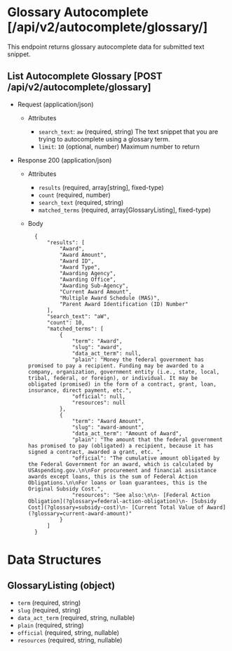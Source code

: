 # Glossary Autocomplete [/api/v2/autocomplete/glossary/]

This endpoint returns glossary autocomplete data for submitted text snippet.

## List Autocomplete Glossary [POST /api/v2/autocomplete/glossary]

+ Request (application/json)

    + Attributes

        + `search_text`: `aw` (required, string)
        The text snippet that you are trying to autocomplete using a glossary term.
        + `limit`: `10` (optional, number)
        Maximum number to return

+ Response 200 (application/json)
    + Attributes
        + `results` (required, array[string], fixed-type)
        + `count` (required, number)
        + `search_text` (required, string)
        + `matched_terms` (required, array[GlossaryListing], fixed-type)

    + Body

            {
                "results": [
                    "Award",
                    "Award Amount",
                    "Award ID",
                    "Award Type",
                    "Awarding Agency",
                    "Awarding Office",
                    "Awarding Sub-Agency",
                    "Current Award Amount",
                    "Multiple Award Schedule (MAS)",
                    "Parent Award Identification (ID) Number"
                ],
                "search_text": "aW",
                "count": 10,
                "matched_terms": [
                    {
                        "term": "Award",
                        "slug": "award",
                        "data_act_term": null,
                        "plain": "Money the federal government has promised to pay a recipient. Funding may be awarded to a company, organization, government entity (i.e., state, local, tribal, federal, or foreign), or individual. It may be obligated (promised) in the form of a contract, grant, loan, insurance, direct payment, etc.",
                        "official": null,
                        "resources": null
                    },
                    {
                        "term": "Award Amount",
                        "slug": "award-amount",
                        "data_act_term": "Amount of Award",
                        "plain": "The amount that the federal government has promised to pay (obligated) a recipient, because it has signed a contract, awarded a grant, etc. ",
                        "official": "The cumulative amount obligated by the Federal Government for an award, which is calculated by USAspending.gov.\n\nFor procurement and financial assistance awards except loans, this is the sum of Federal Action Obligations.\n\nFor loans or loan guarantees, this is the Original Subsidy Cost.",
                        "resources": "See also:\n\n- [Federal Action Obligation](?glossary=federal-action-obligation)\n- [Subsidy Cost](?glossary=subsidy-cost)\n- [Current Total Value of Award](?glossary=current-award-amount)"
                    }
                ]
            }


# Data Structures

## GlossaryListing (object)
+ `term` (required, string)
+ `slug` (required, string)
+ `data_act_term` (required, string, nullable)
+ `plain` (required, string)
+ `official` (required, string, nullable)
+ `resources` (required, string, nullable)
